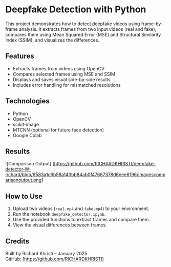 # Deepfake Detection with Python

This project demonstrates how to detect deepfake videos using frame-by-frame analysis. It extracts frames from two input videos (real and fake), compares them using Mean Squared Error (MSE) and Structural Similarity Index (SSIM), and visualizes the differences.

## Features

- Extracts frames from videos using OpenCV
- Compares selected frames using MSE and SSIM
- Displays and saves visual side-by-side results
- Includes error handling for mismatched resolutions

## Technologies

- Python
- OpenCV
- scikit-image
- MTCNN (optional for future face detection)
- Google Colab

## Results

![Comparison Output] [https://github.com/RICHARDKHRISTI/deepfake-detector-W-richard/blob/6583a1c6b58a143bb84ab0f47667378d6eee6196/imagescomparisonoutput.png]

## How to Use

1. Upload two videos (`real.mp4` and `fake.mp4`) to your environment.
2. Run the notebook `deepfake_detector.ipynb`.
3. Use the provided functions to extract frames and compare them.
4. View the visual differences between frames.

## Credits

Built by Richard Khristi – January 2025  
GitHub: [https://github.com/RICHARDKHRISTI]
